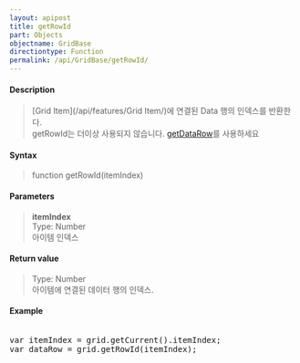 ```yaml
---
layout: apipost
title: getRowId
part: Objects
objectname: GridBase
directiontype: Function
permalink: /api/GridBase/getRowId/
---
```



#### Description

> [Grid Item](/api/features/Grid Item/)에 연결된 Data 행의 인덱스를 반환한다.   
> getRowId는 더이상 사용되지 않습니다. [getDataRow](/api/GridBase/getDataRow/)를 사용하세요  

#### Syntax

> function getRowId(itemIndex)  

#### Parameters

> **itemIndex**  
> Type: Number  
> 아이템 인덱스  

#### Return value

> Type: Number  
> 아이템에 연결된 데이터 행의 인덱스.  

#### Example

<pre class="prettyprint">

var itemIndex = grid.getCurrent().itemIndex;
var dataRow = grid.getRowId(itemIndex);

</pre>




